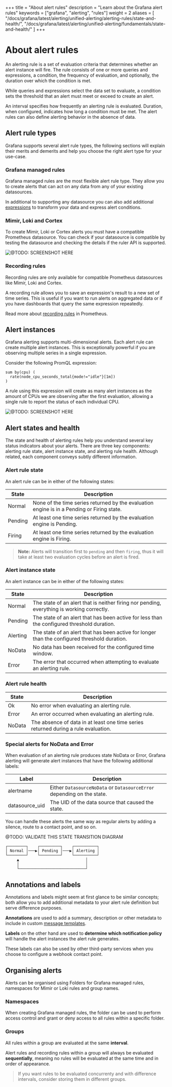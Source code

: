 +++
title = "About alert rules"
description = "Learn about the Grafana alert rules"
keywords = ["grafana", "alerting", "rules"]
weight = 2
aliases = [
  "/docs/grafana/latest/alerting/unified-alerting/alerting-rules/state-and-health/",
  "/docs/grafana/latest/alerting/unified-alerting/fundamentals/state-and-health/"
]
+++

# About alert rules

An alerting rule is a set of evaluation criteria that determines whether an alert instance will fire. The rule consists of one or more queries and expressions, a condition, the frequency of evaluation, and optionally, the duration over which the condition is met.

While queries and expressions select the data set to evaluate, a condition sets the threshold that an alert must meet or exceed to create an alert.

An interval specifies how frequently an alerting rule is evaluated. Duration, when configured, indicates how long a condition must be met. The alert rules can also define alerting behavior in the absence of data.

## Alert rule types

Grafana supports several alert rule types, the following sections will explain their merits and demerits and help you choose the right alert type for your use-case.

### Grafana managed rules

Grafana managed rules are the most flexible alert rule type. They allow you to create alerts that can act on any data from any of your existing datasources.

In additional to supporting any datasource you can also add additional [expressions]() to transform your data and express alert conditions.

### Mimir, Loki and Cortex

To create Mimir, Loki or Cortex alerts you must have a compatible Prometheus datasource. You can check if your datasource is compatible by testing the datasource and checking the details if the ruler API is supported.

![@TODO: SCREENSHOT HERE]()

### Recording rules

Recording rules are only available for compatible Prometheus datasources like Mimir, Loki and Cortex.

A recording rule allows you to save an expression's result to a new set of time series. This is useful if you want to run alerts on aggregated data or if you have dashboards that query the same expression repeatedly.

Read more about [recording rules](https://prometheus.io/docs/prometheus/latest/configuration/recording_rules/) in Prometheus.

## Alert instances

Grafana alerting supports multi-dimensional alerts. Each alert rule can create multiple alert instances. This is exceptionally powerful if you are observing multiple series in a single expression.

Consider the following PromQL expression:

```
sum by(cpu) (
  rate(node_cpu_seconds_total{mode!="idle"}[1m])
)
```

A rule using this expression will create as many alert instances as the amount of CPUs we are observing after the first evaluation, allowing a single rule to report the status of each individual CPU.

![@TODO: SCREENSHOT HERE]()

## Alert states and health

The state and health of alerting rules help you understand several key status indicators about your alerts. There are three key components: alerting rule state, alert instance state, and alerting rule health. Although related, each component conveys subtly different information.

### Alert rule state

An alert rule can be in either of the following states:

| **State** | **Description**                                                                            |
| --------- | ------------------------------------------------------------------------------------------ |
| Normal    | None of the time series returned by the evaluation engine is in a Pending or Firing state. |
| Pending   | At least one time series returned by the evaluation engine is Pending.                     |
| Firing    | At least one time series returned by the evaluation engine is Firing.                      |

> **Note:** Alerts will transition first to `pending` and then `firing`, thus it will take at least two evaluation cycles before an alert is fired.

### Alert instance state

An alert instance can be in either of the following states:

| **State** | **Description**                                                                               |
| --------- | --------------------------------------------------------------------------------------------- |
| Normal    | The state of an alert that is neither firing nor pending, everything is working correctly.    |
| Pending   | The state of an alert that has been active for less than the configured threshold duration.   |
| Alerting  | The state of an alert that has been active for longer than the configured threshold duration. |
| NoData    | No data has been received for the configured time window.                                     |
| Error     | The error that occurred when attempting to evaluate an alerting rule.                         |

### Alert rule health

| **State** | **Description**                                                                    |
| --------- | ---------------------------------------------------------------------------------- |
| Ok        | No error when evaluating an alerting rule.                                         |
| Error     | An error occurred when evaluating an alerting rule.                                |
| NoData    | The absence of data in at least one time series returned during a rule evaluation. |

### Special alerts for NoData and Error

When evaluation of an alerting rule produces state NoData or Error, Grafana alerting will generate alert instances that have the following additional labels:

| **Label**      | **Description**                                                        |
| -------------- | ---------------------------------------------------------------------- |
| alertname      | Either `DatasourceNoData` or `DatasourceError` depending on the state. |
| datasource_uid | The UID of the data source that caused the state.                      |

You can handle these alerts the same way as regular alerts by adding a silence, route to a contact point, and so on.

@TODO: VALIDATE THIS STATE TRANSITION DIAGRAM

```
┌────────┐    ┌─────────┐    ┌──────────┐
│ Normal │───▶│ Pending │───▶│ Alerting │
└────────┘    └─────────┘    └──────────┘
     ▲                             │
     │                             │
     └─────────────────────────────┘
```

## Annotations and labels

Annotations and labels might seem at first glance to be similar concepts; both allow you to add additional metadata to your alert rule definition but serve difference purposes.

**Annotations** are used to add a summary, description or other metadata to include in custom [message templates]().

**Labels** on the other hand are used to **determine which notification policy** will handle the alert instances the alert rule generates.

These labels can also be used by other third-party services when you choose to configure a webhook contact point.

## Organising alerts

Alerts can be organised using Folders for Grafana managed rules, namespaces for Mimir or Loki rules and group names.

### Namespaces

When creating Grafana managed rules, the folder can be used to perform access control and grant or deny access to all rules within a specific folder.

### Groups

All rules within a group are evaluated at the same **interval**.

Alert rules and recording rules within a group will always be evaluated **sequentially**, meaning no rules will be evaluated at the same time and in order of appearance.

> If you want rules to be evaluated concurrenty and with difference intervals, consider storing them in different groups.

